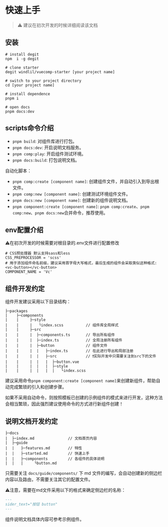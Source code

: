 # 快速上手

> ⚠ 建议在初次开发的时候详细阅读该文档

## 安装
```
# install degit
npm  i -g degit

# clone starter
degit windlil/vuecomp-starter [your project name]

# switch to your project directory
cd [your project name]

# install dependence
pnpm i

# open docs
pnpm docs:dev
```

## scripts命令介绍
- `pnpm build`: 对组件库进行打包。
- `pnpm docs:dev`: 开启说明文档服务。
- `pnpm comp:play`: 开启组件测试环境。
- `pnpm docs:build`: 打包说明文档。

自动化脚本：
- `pnpm comp:create [component name]`: 创建组件文件，并自动引入到导出根文件。
- `pnpm comp:new [component name]`: 创建测试环境组件文件。
- `pnpm docs:new [component name]`: 创建新的组件说明文档。
- `pnpm component:create [component name]`: `pnpm comp:create`、`pnpm comp:new`、`pnpm docs:new`合并命令，推荐使用。

## env配置介绍
⚠在初次开发的时候需要对根目录的.env文件进行配置修改
```
# CSS预处理器 默认支持sass和less
CSS_PREPROCESSOR = 'scss'
# 用于添加组件命名前缀，建议采用首字母大写格式，最后生成的组件会采取类似这种格式:<vc-button></vc-button>
COMPONENT_NAME = 'Vc'
```


## 组件开发约定
组件开发建议采用以下目录结构：
```
├─packages
|    ├─components
|    |     ├─style
|    |     |   └index.scss          // 组件库全局样式
|    |     ├─src
|    |     |  ├─components.ts       // 导出所有组件
|    |     |  ├─index.ts            // 全局注册所有组件
|    |     |  ├─button              // 组件文件
|    |     |  |   ├─index.ts        // 在此进行导出和局部注册
|    |     |  |   ├─src             // ❗实际开发中只需要关注到src下的文件
|    |     |  |   |  ├─button.vue 
|    |     |  |   |  ├─style
|    |     |  |   |  |   └index.scss
```
建议采用命令`pnpm component:create [component name]`来创建新组件，帮助自动完成繁琐的引入和创建步骤。

如果不采用自动命令，则按照模板已创建的示例组件的模式来进行开发，这种方法会相当繁琐，因此强烈建议使用命令的方式进行新组件创建！

## 说明文档开发约定

```
├─docs
|  ├─index.md               // 文档首页内容
|  ├─guide              
|  |   ├─features.md        // 特性
|  |   ├─started.md         // 快速上手
|  |   ├─components         // 各组件的具体说明
|  |   |     └button.md
```
只需要关注 `docs/guide/components/` 下 md 文件的编写，会自动创建新的侧边栏内容以及路由，不需要关注其它的配置文件。

⚠️注意，需要在md文件采用以下的格式来确定侧边栏的名称：
```md
---
sider_text="按钮 button"
---
```
组件说明文档具体内容可参考示例组件。